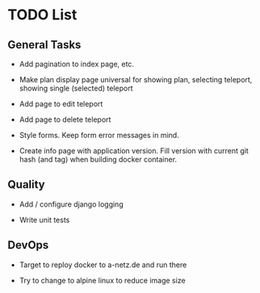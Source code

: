 # TODO List

## General Tasks

-   Add pagination to index page, etc.

-   Make plan display page universal for showing plan, selecting teleport,
    showing single (selected) teleport

-   Add page to edit teleport

-   Add page to delete teleport

-   Style forms. Keep form error messages in mind.

-   Create info page with application version. Fill version with current git
    hash (and tag) when building docker container.


## Quality

-   Add / configure django logging

-   Write unit tests


## DevOps

-   Target to reploy docker to a-netz.de and run there

-   Try to change to alpine linux to reduce image size
